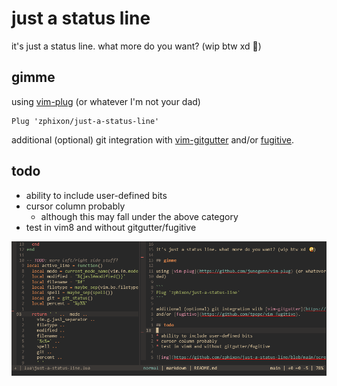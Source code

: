 # just a status line

it's just a status line. what more do you want? (wip btw xd 🤪)

## gimme

using [vim-plug](https://github.com/junegunn/vim-plug) (or whatever I'm not your
dad)

```
Plug 'zphixon/just-a-status-line'
```

additional (optional) git integration with [vim-gitgutter](https://github.com/airblade/vim-gitgutter)
and/or [fugitive](https://github.com/tpope/vim-fugitive).

## todo

* ability to include user-defined bits
* cursor column probably
    * although this may fall under the above category
* test in vim8 and without gitgutter/fugitive

![img](https://github.com/zphixon/just-a-status-line/blob/main/screenshot.png)
